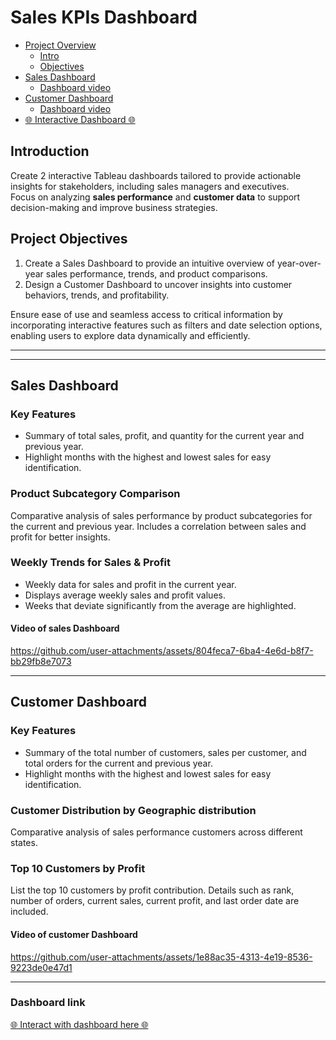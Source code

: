 # Sales KPIs Dashboard 

- [Project Overview](#introduction)
  - [Intro](#introduction)
  - [Objectives](#project-objectives)
- [Sales Dashboard](#sales-dashboard)
  - [Dashboard video](#video-of-sales-dashboard)
- [Customer Dashboard](#customer-dashboard)
  - [Dashboard video](#video-of-customer-dashboard)
- [🌐 Interactive Dashboard 🌐](#dashboard-link)


## Introduction
Create 2 interactive Tableau dashboards tailored to provide actionable insights for stakeholders, including sales managers and executives. <br> 
Focus on analyzing **sales performance** and **customer data** to support decision-making and improve business strategies.

## Project Objectives
1. Create a Sales Dashboard to provide an intuitive overview of year-over-year sales performance, trends, and product comparisons.
2. Design a Customer Dashboard to uncover insights into customer behaviors, trends, and profitability.

Ensure ease of use and seamless access to critical information by incorporating interactive features such as filters and date selection options, enabling users to explore data dynamically and efficiently.

---------------
---------------


## Sales Dashboard

### Key Features
 - Summary of total sales, profit, and quantity for the current year and previous year.
 - Highlight months with the highest and lowest sales for easy identification.

### Product Subcategory Comparison
Comparative analysis of sales performance by product subcategories for the current and previous year.
Includes a correlation between sales and profit for better insights.

### Weekly Trends for Sales & Profit
- Weekly data for sales and profit in the current year.
- Displays average weekly sales and profit values.
- Weeks that deviate significantly from the average are highlighted.

#### Video of sales Dashboard  
https://github.com/user-attachments/assets/804feca7-6ba4-4e6d-b8f7-bb29fb8e7073

-------------------

## Customer Dashboard

### Key Features
- Summary of the total number of customers, sales per customer, and total orders for the current and previous year.
- Highlight months with the highest and lowest sales for easy identification.

### Customer Distribution by Geographic distribution
Comparative analysis of sales performance customers across different states.

### Top 10 Customers by Profit
List the top 10 customers by profit contribution.
Details such as rank, number of orders, current sales, current profit, and last order date are included. 

#### Video of customer Dashboard  
https://github.com/user-attachments/assets/1e88ac35-4313-4e19-8536-9223de0e47d1

----------------------

### Dashboard link


[🌐 Interact with dashboard here 🌐](https://public.tableau.com/views/SalesCustomerDashboard_17367929548860/CustomerDashboard?:language=en-US&publish=yes&:sid=&:redirect=auth&:display_count=n&:origin=viz_share_link)


